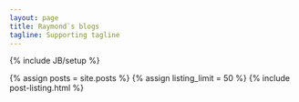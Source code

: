 ```yaml
---
layout: page
title: Raymond`s blogs
tagline: Supporting tagline
---
```

{% include JB/setup %}
<!--- ALTERNATIVE TO SHOW POSTS
{% for post in site.posts %}
    <li><span>{{ post.date | date_to_string }}</span>  : <a href="{{ BASE_PATH }}{{ post.url }}">{{ post.title }}</a></li>
  {% endfor %}
-->

{% assign posts = site.posts %}
{% assign listing_limit = 50 %}
{% include post-listing.html %}



